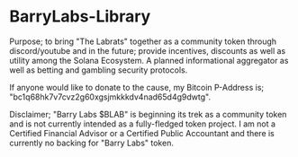 # BarryLabs-Library

Purpose; to bring "The Labrats" together as a community token through discord/youtube and in the future; provide incentives, discounts as well as utility among the Solana Ecosystem. A planned informational aggregator as well as betting and gambling security protocols.

If anyone would like to donate to the cause, my Bitcoin P-Address is; "bc1q68hk7v7cvz2g60xgsjmkkkdv4nad65d4g9dwtg".

Disclaimer; "Barry Labs $BLAB" is beginning its trek as a community token and is not currently intended as a fully-fledged token project. I am not a Certified Financial Advisor or a Certified Public Accountant and there is currently no backing for "Barry Labs" token.
